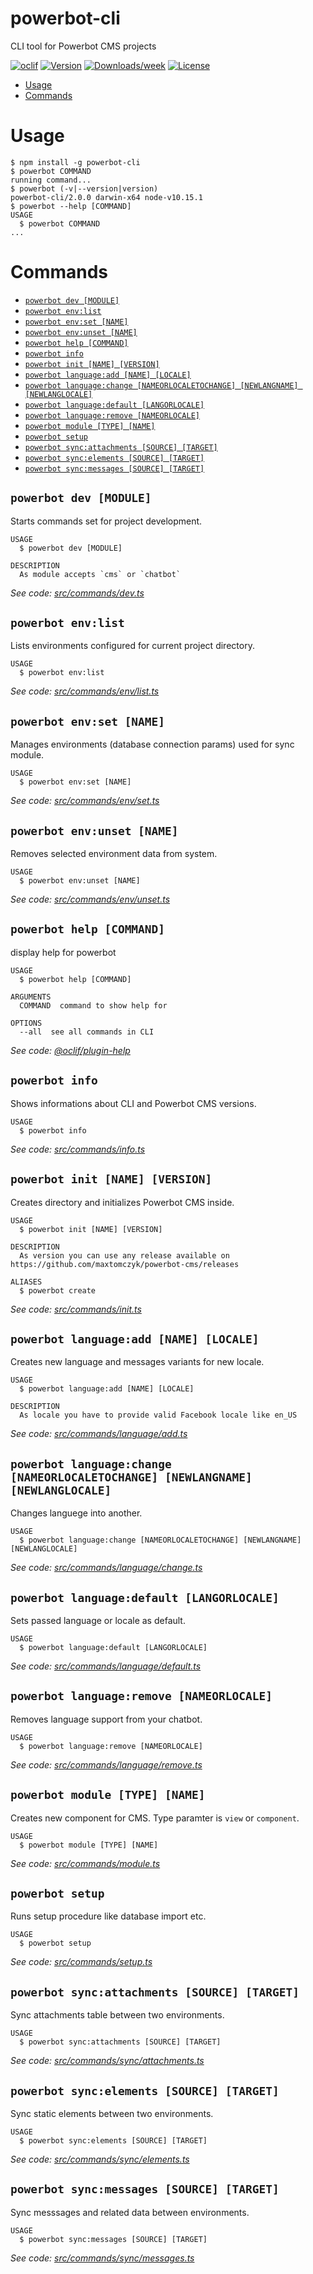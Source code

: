 powerbot-cli
============

CLI tool for Powerbot CMS projects

[![oclif](https://img.shields.io/badge/cli-oclif-brightgreen.svg)](https://oclif.io)
[![Version](https://img.shields.io/npm/v/powerbot-cli.svg)](https://npmjs.org/package/powerbot-cli)
[![Downloads/week](https://img.shields.io/npm/dw/powerbot-cli.svg)](https://npmjs.org/package/powerbot-cli)
[![License](https://img.shields.io/badge/license-CC--BY--NC--4.0-purple.svg)](https://github.com/maxtomczyk/powerbot-cli/blob/master/package.json)

<!-- toc -->
* [Usage](#usage)
* [Commands](#commands)
<!-- tocstop -->
# Usage
<!-- usage -->
```sh-session
$ npm install -g powerbot-cli
$ powerbot COMMAND
running command...
$ powerbot (-v|--version|version)
powerbot-cli/2.0.0 darwin-x64 node-v10.15.1
$ powerbot --help [COMMAND]
USAGE
  $ powerbot COMMAND
...
```
<!-- usagestop -->
# Commands
<!-- commands -->
* [`powerbot dev [MODULE]`](#powerbot-dev-module)
* [`powerbot env:list`](#powerbot-envlist)
* [`powerbot env:set [NAME]`](#powerbot-envset-name)
* [`powerbot env:unset [NAME]`](#powerbot-envunset-name)
* [`powerbot help [COMMAND]`](#powerbot-help-command)
* [`powerbot info`](#powerbot-info)
* [`powerbot init [NAME] [VERSION]`](#powerbot-init-name-version)
* [`powerbot language:add [NAME] [LOCALE]`](#powerbot-languageadd-name-locale)
* [`powerbot language:change [NAMEORLOCALETOCHANGE] [NEWLANGNAME] [NEWLANGLOCALE]`](#powerbot-languagechange-nameorlocaletochange-newlangname-newlanglocale)
* [`powerbot language:default [LANGORLOCALE]`](#powerbot-languagedefault-langorlocale)
* [`powerbot language:remove [NAMEORLOCALE]`](#powerbot-languageremove-nameorlocale)
* [`powerbot module [TYPE] [NAME]`](#powerbot-module-type-name)
* [`powerbot setup`](#powerbot-setup)
* [`powerbot sync:attachments [SOURCE] [TARGET]`](#powerbot-syncattachments-source-target)
* [`powerbot sync:elements [SOURCE] [TARGET]`](#powerbot-syncelements-source-target)
* [`powerbot sync:messages [SOURCE] [TARGET]`](#powerbot-syncmessages-source-target)

## `powerbot dev [MODULE]`

Starts commands set for project development.

```
USAGE
  $ powerbot dev [MODULE]

DESCRIPTION
  As module accepts `cms` or `chatbot`
```

_See code: [src/commands/dev.ts](https://github.com/maxtomczyk/powerbot-cli/blob/v2.0.0/src/commands/dev.ts)_

## `powerbot env:list`

Lists environments configured for current project directory.

```
USAGE
  $ powerbot env:list
```

_See code: [src/commands/env/list.ts](https://github.com/maxtomczyk/powerbot-cli/blob/v2.0.0/src/commands/env/list.ts)_

## `powerbot env:set [NAME]`

Manages environments (database connection params) used for sync module.

```
USAGE
  $ powerbot env:set [NAME]
```

_See code: [src/commands/env/set.ts](https://github.com/maxtomczyk/powerbot-cli/blob/v2.0.0/src/commands/env/set.ts)_

## `powerbot env:unset [NAME]`

Removes selected environment data from system.

```
USAGE
  $ powerbot env:unset [NAME]
```

_See code: [src/commands/env/unset.ts](https://github.com/maxtomczyk/powerbot-cli/blob/v2.0.0/src/commands/env/unset.ts)_

## `powerbot help [COMMAND]`

display help for powerbot

```
USAGE
  $ powerbot help [COMMAND]

ARGUMENTS
  COMMAND  command to show help for

OPTIONS
  --all  see all commands in CLI
```

_See code: [@oclif/plugin-help](https://github.com/oclif/plugin-help/blob/v2.1.6/src/commands/help.ts)_

## `powerbot info`

Shows informations about CLI and Powerbot CMS versions.

```
USAGE
  $ powerbot info
```

_See code: [src/commands/info.ts](https://github.com/maxtomczyk/powerbot-cli/blob/v2.0.0/src/commands/info.ts)_

## `powerbot init [NAME] [VERSION]`

Creates directory and initializes Powerbot CMS inside.

```
USAGE
  $ powerbot init [NAME] [VERSION]

DESCRIPTION
  As version you can use any release available on https://github.com/maxtomczyk/powerbot-cms/releases

ALIASES
  $ powerbot create
```

_See code: [src/commands/init.ts](https://github.com/maxtomczyk/powerbot-cli/blob/v2.0.0/src/commands/init.ts)_

## `powerbot language:add [NAME] [LOCALE]`

Creates new language and messages variants for new locale.

```
USAGE
  $ powerbot language:add [NAME] [LOCALE]

DESCRIPTION
  As locale you have to provide valid Facebook locale like en_US
```

_See code: [src/commands/language/add.ts](https://github.com/maxtomczyk/powerbot-cli/blob/v2.0.0/src/commands/language/add.ts)_

## `powerbot language:change [NAMEORLOCALETOCHANGE] [NEWLANGNAME] [NEWLANGLOCALE]`

Changes languege into another.

```
USAGE
  $ powerbot language:change [NAMEORLOCALETOCHANGE] [NEWLANGNAME] [NEWLANGLOCALE]
```

_See code: [src/commands/language/change.ts](https://github.com/maxtomczyk/powerbot-cli/blob/v2.0.0/src/commands/language/change.ts)_

## `powerbot language:default [LANGORLOCALE]`

Sets passed language or locale as default.

```
USAGE
  $ powerbot language:default [LANGORLOCALE]
```

_See code: [src/commands/language/default.ts](https://github.com/maxtomczyk/powerbot-cli/blob/v2.0.0/src/commands/language/default.ts)_

## `powerbot language:remove [NAMEORLOCALE]`

Removes language support from your chatbot.

```
USAGE
  $ powerbot language:remove [NAMEORLOCALE]
```

_See code: [src/commands/language/remove.ts](https://github.com/maxtomczyk/powerbot-cli/blob/v2.0.0/src/commands/language/remove.ts)_

## `powerbot module [TYPE] [NAME]`

Creates new component for CMS. Type paramter is `view` or `component`.

```
USAGE
  $ powerbot module [TYPE] [NAME]
```

_See code: [src/commands/module.ts](https://github.com/maxtomczyk/powerbot-cli/blob/v2.0.0/src/commands/module.ts)_

## `powerbot setup`

Runs setup procedure like database import etc.

```
USAGE
  $ powerbot setup
```

_See code: [src/commands/setup.ts](https://github.com/maxtomczyk/powerbot-cli/blob/v2.0.0/src/commands/setup.ts)_

## `powerbot sync:attachments [SOURCE] [TARGET]`

Sync attachments table between two environments.

```
USAGE
  $ powerbot sync:attachments [SOURCE] [TARGET]
```

_See code: [src/commands/sync/attachments.ts](https://github.com/maxtomczyk/powerbot-cli/blob/v2.0.0/src/commands/sync/attachments.ts)_

## `powerbot sync:elements [SOURCE] [TARGET]`

Sync static elements between two environments.

```
USAGE
  $ powerbot sync:elements [SOURCE] [TARGET]
```

_See code: [src/commands/sync/elements.ts](https://github.com/maxtomczyk/powerbot-cli/blob/v2.0.0/src/commands/sync/elements.ts)_

## `powerbot sync:messages [SOURCE] [TARGET]`

Sync messsages and related data between environments.

```
USAGE
  $ powerbot sync:messages [SOURCE] [TARGET]
```

_See code: [src/commands/sync/messages.ts](https://github.com/maxtomczyk/powerbot-cli/blob/v2.0.0/src/commands/sync/messages.ts)_
<!-- commandsstop -->

